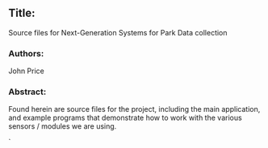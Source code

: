 ## Title: 
Source files for Next-Generation Systems for Park Data collection

### Authors: 
John Price

### Abstract: 

Found herein are source files for the project, including the main application, and example programs that demonstrate how to work with the various sensors / modules we are using. 



`
